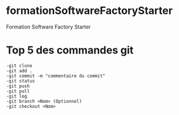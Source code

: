 # formationSoftwareFactoryStarter
Formation Software Factory Starter

# Top 5 des commandes git
```
-git clone
-git add .
-git commit -m "commentaire du commit"
-git status
-git push
-git pull
-git log
-git branch <Nom> (Optionnel)
-git checkout <Nom>
```
